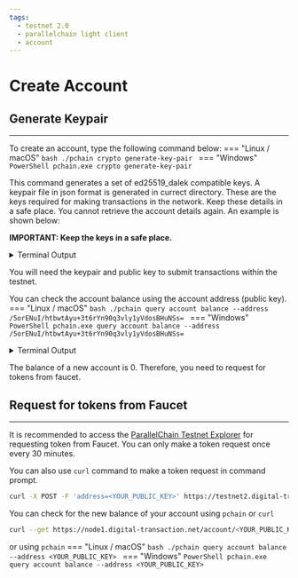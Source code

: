 ```yaml
---
tags:
  - testnet 2.0
  - parallelchain light client
  - account
---
```


# Create Account

## Generate Keypair
---

To create an account, type the following command below:
=== "Linux / macOS"
    ```bash
    ./pchain crypto generate-key-pair
    ```
=== "Windows"
    ```PowerShell
    pchain.exe crypto generate-key-pair
    ```

This command generates a set of ed25519_dalek compatible keys. A keypair file in json format is generated in currect directory. These are the keys required for making transactions in the network. Keep these details in a safe place. You cannot retrieve the account details again. An example is shown below:

**IMPORTANT: Keep the keys in a safe place.**

<details><summary>Terminal Output</summary>
```bash
keypair.json saved in current directory.
```
</details>

You will need the keypair and public key to submit transactions within the testnet.

You can check the account balance using the account address (public key).
=== "Linux / macOS"
    ```bash
    ./pchain query account balance --address /5orENuI/htbwtAyu+3t6rYn90q3vly1yVdosBHuNSs=
    ```
=== "Windows"
    ```PowerShell
    pchain.exe query account balance --address /5orENuI/htbwtAyu+3t6rYn90q3vly1yVdosBHuNSs=
    ```
<details><summary>Terminal Output</summary>
```bash
0
```
</details>

The balance of a new account is 0. Therefore, you need to request for tokens from faucet.


## Request for tokens from Faucet
---

It is recommended to access the [ParallelChain Testnet Explorer](https://testnet.parallelchain.io/explorer/) for requesting token from Faucet. You can only make a token request once every 30 minutes.

You can also use `curl` command to make a token request in command prompt.

```bash
curl -X POST -F 'address=<YOUR_PUBLIC_KEY>' https://testnet2.digital-transaction.net/faucet
```

You can check for the new balance of your account using `pchain` or `curl`

```bash
curl --get https://node1.digital-transaction.net/account/<YOUR_PUBLIC_KEY>/balance?proof=?
```

or using `pchain`
=== "Linux / macOS"
    ```bash
    ./pchain query account balance --address <YOUR_PUBLIC_KEY>
    ```
=== "Windows"
    ```PowerShell
    pchain.exe query account balance --address <YOUR_PUBLIC_KEY>
    ```

